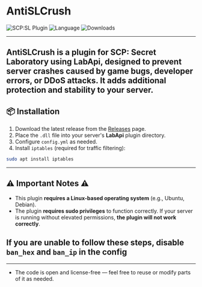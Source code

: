 # AntiSLCrush

![SCP:SL Plugin](https://img.shields.io/badge/SCP--SL%20Plugin-blue?style=for-the-badge)
![Language](https://img.shields.io/badge/Language-C%23-blueviolet?style=for-the-badge)
![Downloads](https://img.shields.io/github/downloads/angelseraphim/AntiSLCrush/total?label=Downloads&color=333333&style=for-the-badge)

---
AntiSLCrush is a plugin for SCP: Secret Laboratory using LabApi, designed to prevent server crashes caused by game bugs, developer errors, or DDoS attacks.
It adds additional protection and stability to your server.
---

## 📦 Installation

1. Download the latest release from the [Releases](../../releases) page.
2. Place the `.dll` file into your server's **LabApi** plugin directory.
3. Configure `config.yml` as needed.
4. Install `iptables` (required for traffic filtering):

```bash
sudo apt install iptables
```

---

## ⚠️ Important Notes ⚠️

* This plugin **requires a Linux-based operating system** (e.g., Ubuntu, Debian).
* The plugin **requires sudo privileges** to function correctly. If your server is running without elevated permissions, **the plugin will not work correctly**.
## If you are unable to follow these steps, disable ``ban_hex`` and ``ban_ip`` in the config

---

* The code is open and license-free — feel free to reuse or modify parts of it as needed.
